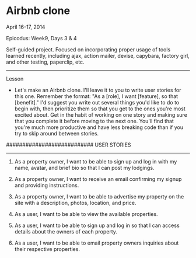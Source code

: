 Airbnb clone
================

April 16-17, 2014

Epicodus: Week9, Days 3 & 4

Self-guided project.  Focused on incorporating proper usage of tools learned recently, including ajax, action mailer, devise, capybara, factory girl, and other testing, paperclip, etc.

******************
Lesson

* Let's make an Airbnb clone. I'll leave it to you to write user stories for this one. Remember the format: "As a [role], I want [feature], so that [benefit]." I'd suggest you write out several things you'd like to do to begin with, then prioritize them so that you get to the ones you're most excited about. Get in the habit of working on one story and making sure that you complete it before moving to the next one. You'll find that you're much more productive and have less breaking code than if you try to skip around between stories.

###########################
USER STORIES
___________________________

1. As a property owner, I want to be able to sign up and log in with my name, avatar, and brief bio so that I can post my lodgings.

2. As a property owner, I want to receive an email confirming my signup and providing instructions.

3. As a property owner, I want to be able to advertise my property on the site with a description, photos, location, and price.

4. As a user, I want to be able to view the available properties.

5. As a user, I want to be able to sign up and log in so that I can access details about the owners of each property.

6. As a user, I want to be able to email property owners inquiries about their respective properties.

